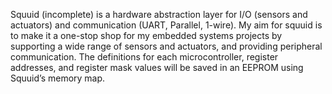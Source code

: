 
Squuid (incomplete) is a hardware abstraction layer for I/O (sensors and actuators) and communication (UART, Parallel, 1-wire). 
My aim for squuid is to make it a one-stop shop for my embedded systems projects by supporting a wide range of sensors and actuators,
and providing peripheral communication. 
The definitions for each microcontroller, register addresses, and register mask values will be saved in an EEPROM using Squuid’s memory map.
